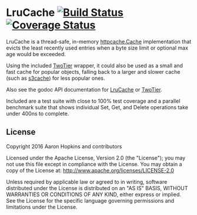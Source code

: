 LruCache [![Build Status](https://travis-ci.com/datawire/lrucache.svg?branch=master)](https://travis-ci.com/datawire/lrucache) [![Coverage Status](https://coveralls.io/repos/github/datawire/lrucache/badge.svg?branch=master)](https://coveralls.io/github/datawire/lrucache?branch=master)
========

LruCache is a thread-safe, in-memory [httpcache.Cache](https://github.com/gregjones/httpcache) implementation that evicts the least recently used entries when a byte size limit or optional max age would be exceeded.

Using the included [TwoTier](https://github.com/datawire/lrucache/tree/master/twotier) wrapper, it could also be used as a small and fast cache for popular objects, falling back to a larger and slower cache (such as [s3cache](https://github.com/sourcegraph/s3cache)) for less popular ones.

Also see the godoc API documentation for [LruCache](https://godoc.org/github.com/datawire/lrucache) or [TwoTier](https://godoc.org/github.com/datawire/lrucache/twotier).

Included are a test suite with close to 100% test coverage and a parallel benchmark suite that shows individual Set, Get, and Delete operations take under 400ns to complete.

License
-------

Copyright 2016 Aaron Hopkins and contributors

Licensed under the Apache License, Version 2.0 (the "License"); you may not use this file except in compliance with the License. You may obtain a copy of the License at: http://www.apache.org/licenses/LICENSE-2.0

Unless required by applicable law or agreed to in writing, software distributed under the License is distributed on an "AS IS" BASIS, WITHOUT WARRANTIES OR CONDITIONS OF ANY KIND, either express or implied. See the License for the specific language governing permissions and limitations under the License.
